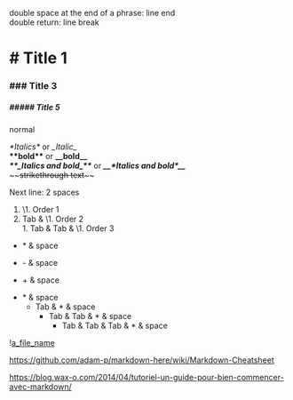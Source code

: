 double space at the end of a phrase: line end  
double return: line break   


 # \# Title 1  
 ### \#\#\# Title 3
 ##### \#\#\#\#\# Title 5
normal


*\*Italics\** or _\_Italic\__  
**\*\*bold\*\*** or __\_\_bold\_\___  
**_\*\*\_Italics and bold\_\*\*_** or __*\_\_\*Italics and bold\*\_\_*__  
\~\~~~strikethrough text~~\~\~  


Next line: 2 spaces  
1. \1\. Order 1  
  1. Tab & \1\. Order 2  
    1. Tab & Tab & \1\. Order 3  
 * \* & space  
 - \- & space  
 + \+ & space  


* \* & space    
  * Tab & \* & space  
    * Tab & Tab & \* & space  
      * Tab & Tab & Tab & \* & space  

\![a_file_name](http:/url-adress-of-the-image)










https://github.com/adam-p/markdown-here/wiki/Markdown-Cheatsheet  

https://blog.wax-o.com/2014/04/tutoriel-un-guide-pour-bien-commencer-avec-markdown/
